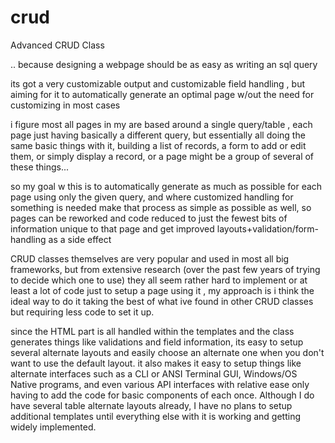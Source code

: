 # crud
Advanced CRUD Class

.. because designing a webpage should be as easy as writing an sql query

its got a very customizable output and customizable field handling ,  but aiming for it to automatically
generate an optimal page w/out the need for customizing in most cases

i figure most all pages in my are based around a single query/table , each page just having basically a
different query, but essentially all doing the same basic things with it, building a list of records, a
form to add or edit them, or simply display a record, or a page might be a group of several of these
things...

so my goal w this is to automatically generate as much as possible for each page using only the given
query, and where customized handling for something is needed make that process as simple as possible as
well, so pages can be reworked and code reduced to just the fewest bits of information unique to that
page and get improved layouts+validation/form-handling as a side effect

CRUD classes themselves are very popular and used in most all big frameworks, but from extensive
research (over the past few years of trying to decide which one to use) they all seem rather hard
to implement or at least a lot of code just to setup a page using it , my approach is i think the
ideal way to do it taking the best of what ive found in other CRUD classes but requiring less code
to set it up.

since the HTML part is all handled within the templates and the class generates things like validations
and field information, its easy to setup several alternate layouts and easily choose an alternate one
when you don't want to use the default layout.  it also makes it easy to setup things like alternate
interfaces such as a CLI or ANSI Terminal GUI, Windows/OS Native programs, and even various API
interfaces with relative ease only having to add the code for basic components of each once. Although
I do have several table alternate layouts already, I have no plans to setup additional templates
until everything else with it is working and getting widely implemented.
